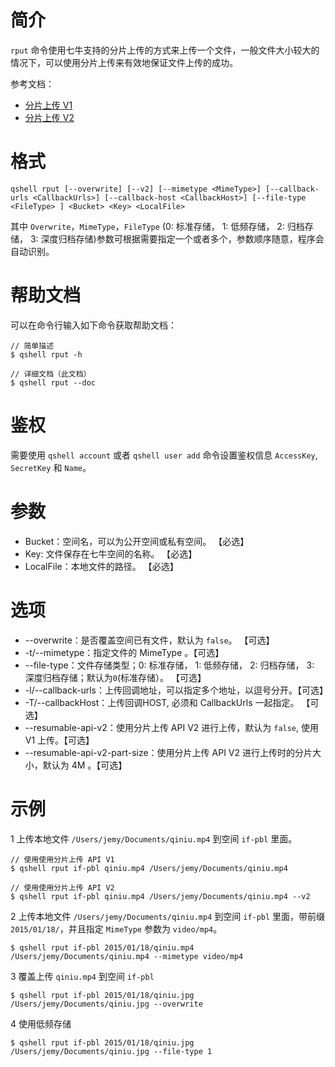 # 简介
`rput` 命令使用七牛支持的分片上传的方式来上传一个文件，一般文件大小较大的情况下，可以使用分片上传来有效地保证文件上传的成功。

参考文档：
- [分片上传 V1](https://developer.qiniu.com/kodo/7443/shard-to-upload)
- [分片上传 V2](https://developer.qiniu.com/kodo/6364/multipartupload-interface)

# 格式
```
qshell rput [--overwrite] [--v2] [--mimetype <MimeType>] [--callback-urls <CallbackUrls>] [--callback-host <CallbackHost>] [--file-type <FileType> ] <Bucket> <Key> <LocalFile>
```

其中 `Overwrite`，`MimeType`，`FileType` (0: 标准存储， 1: 低频存储， 2: 归档存储， 3: 深度归档存储)参数可根据需要指定一个或者多个，参数顺序随意，程序会自动识别。

# 帮助文档
可以在命令行输入如下命令获取帮助文档：
```
// 简单描述
$ qshell rput -h 

// 详细文档（此文档）
$ qshell rput --doc
```

# 鉴权
需要使用 `qshell account` 或者 `qshell user add` 命令设置鉴权信息 `AccessKey`, `SecretKey` 和 `Name`。

# 参数
- Bucket：空间名，可以为公开空间或私有空间。 【必选】
- Key: 文件保存在七牛空间的名称。 【必选】
- LocalFile：本地文件的路径。 【必选】

# 选项
- --overwrite：是否覆盖空间已有文件，默认为 `false`。 【可选】
- -t/--mimetype：指定文件的 MimeType 。【可选】
- --file-type：文件存储类型；0: 标准存储， 1: 低频存储， 2: 归档存储， 3: 深度归档存储；默认为`0`(标准存储）。 【可选】
- -l/--callback-urls：上传回调地址，可以指定多个地址，以逗号分开。【可选】
- -T/--callbackHost：上传回调HOST, 必须和 CallbackUrls 一起指定。 【可选】
- --resumable-api-v2：使用分片上传 API V2 进行上传，默认为 `false`, 使用 V1 上传。【可选】
- --resumable-api-v2-part-size：使用分片上传 API V2 进行上传时的分片大小，默认为 4M 。【可选】

# 示例
1 上传本地文件 `/Users/jemy/Documents/qiniu.mp4` 到空间 `if-pbl` 里面。
```
// 使用使用分片上传 API V1
$ qshell rput if-pbl qiniu.mp4 /Users/jemy/Documents/qiniu.mp4

// 使用使用分片上传 API V2
$ qshell rput if-pbl qiniu.mp4 /Users/jemy/Documents/qiniu.mp4 --v2
```

2 上传本地文件 `/Users/jemy/Documents/qiniu.mp4` 到空间 `if-pbl` 里面，带前缀 `2015/01/18/`，并且指定 `MimeType` 参数为 `video/mp4`。
```
$ qshell rput if-pbl 2015/01/18/qiniu.mp4 /Users/jemy/Documents/qiniu.mp4 --mimetype video/mp4
```

3 覆盖上传 `qiniu.mp4` 到空间 `if-pbl`
```
$ qshell rput if-pbl 2015/01/18/qiniu.jpg /Users/jemy/Documents/qiniu.jpg --overwrite
```

4 使用低频存储
```
$ qshell rput if-pbl 2015/01/18/qiniu.jpg /Users/jemy/Documents/qiniu.jpg --file-type 1
```
